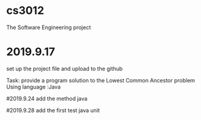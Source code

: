 # cs3012
The Software Engineering project 

# 2019.9.17
set up the project file and upload to the github

Task: provide a program solution to the Lowest Common Ancestor problem
Using language :Java


#2019.9.24
add the method java

#2019.9.28
add the first test java unit
